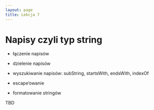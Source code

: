 ```yaml
---
layout: page
title: Lekcja 7
---
```


# Napisy czyli typ string

- łączenie napisów

- dzielenie napisów

- wyszukiwanie napisów: subString, startsWith, endsWith, indexOf

- escape’owanie

- formatowanie stringów

TBD

